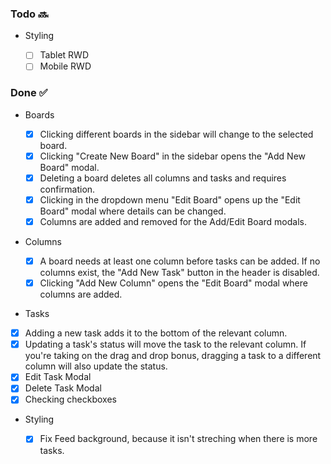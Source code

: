 ### Todo 🔜

- Styling

  - [ ] Tablet RWD
  - [ ] Mobile RWD

### Done ✅

- Boards

  - [x] Clicking different boards in the sidebar will change to the selected board.
  - [x] Clicking "Create New Board" in the sidebar opens the "Add New Board" modal.
  - [x] Deleting a board deletes all columns and tasks and requires confirmation.
  - [x] Clicking in the dropdown menu "Edit Board" opens up the "Edit Board" modal where details can be changed.
  - [x] Columns are added and removed for the Add/Edit Board modals.

- Columns

  - [x] A board needs at least one column before tasks can be added. If no columns exist, the "Add New Task" button in the header is disabled.
  - [x] Clicking "Add New Column" opens the "Edit Board" modal where columns are added.

- Tasks

- [x] Adding a new task adds it to the bottom of the relevant column.
- [x] Updating a task's status will move the task to the relevant column. If you're taking on the drag and drop bonus, dragging a task to a different column will also update the status.
- [x] Edit Task Modal
- [x] Delete Task Modal
- [x] Checking checkboxes

- Styling

  - [x] Fix Feed background, because it isn't streching when there is more tasks.
